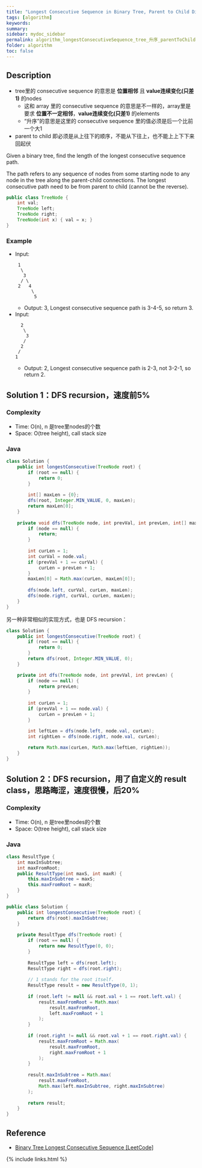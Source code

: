 ```yaml
---
title: "Longest Consecutive Sequence in Binary Tree, Parent to Child Direction"
tags: [algorithm]
keywords:
summary:
sidebar: mydoc_sidebar
permalink: algorithm_longestConsecutiveSequence_tree_升序_parentToChild.html
folder: algorithm
toc: false
---
```


## Description
* tree里的 consecutive sequence 的意思是 **位置相邻** 且 **value连续变化(只差1)** 的nodes
  * 这和 array 里的 consecutive sequence 的意思是不一样的，array里是要求 **位置不一定相邻**，**value连续变化(只差1)** 的elements
  * “升序”的意思是这里的 consecutive sequence 里的值必须是后一个比前一个大1
* parent to child 即必须是从上往下的顺序，不能从下往上，也不能上上下下来回起伏

Given a binary tree, find the length of the longest consecutive sequence path.

The path refers to any sequence of nodes from some starting node to any node in the tree along the parent-child connections. The longest consecutive path need to be from parent to child (cannot be the reverse).
```java
public class TreeNode {
    int val;
    TreeNode left;
    TreeNode right;
    TreeNode(int x) { val = x; }
}
```

### Example
* Input: 
  ```
   1
    \
     3
    / \
   2   4
        \
         5
  ```
  * Output: 3, Longest consecutive sequence path is 3-4-5, so return 3.
* Input: 
  ```
    2
     \
      3
     / 
    2    
   / 
  1
  ```
  * Output: 2, Longest consecutive sequence path is 2-3, not 3-2-1, so return 2.
  
## Solution 1：DFS recursion，速度前5%

### Complexity
* Time: O(n), n 是tree里nodes的个数
* Space: O(tree height), call stack size 

### Java
```java
class Solution {
    public int longestConsecutive(TreeNode root) {
        if (root == null) {
            return 0;
        }
        
        int[] maxLen = {0};
        dfs(root, Integer.MIN_VALUE, 0, maxLen);
        return maxLen[0];
    }
    
    private void dfs(TreeNode node, int prevVal, int prevLen, int[] maxLen) {
        if (node == null) {
            return;
        }
        
        int curLen = 1;
        int curVal = node.val;
        if (prevVal + 1 == curVal) {
            curLen = prevLen + 1;
        }
        maxLen[0] = Math.max(curLen, maxLen[0]);
        
        dfs(node.left, curVal, curLen, maxLen);
        dfs(node.right, curVal, curLen, maxLen);
    }
}
```

另一种非常相似的实现方式，也是 DFS recursion：
```java
class Solution {
    public int longestConsecutive(TreeNode root) {
        if (root == null) {
            return 0;
        }
        return dfs(root, Integer.MIN_VALUE, 0);
    }

    private int dfs(TreeNode node, int prevVal, int prevLen) {
        if (node == null) {
            return prevLen;
        }
        
        int curLen = 1;
        if (prevVal + 1 == node.val) {
            curLen = prevLen + 1;
        }

        int leftLen = dfs(node.left, node.val, curLen);
        int rightLen = dfs(node.right, node.val, curLen);
       
        return Math.max(curLen, Math.max(leftLen, rightLen));
    }
}
```

## Solution 2：DFS recursion，用了自定义的 result class，思路晦涩，速度很慢，后20%

### Complexity
* Time: O(n), n 是tree里nodes的个数
* Space: O(tree height), call stack size 

### Java
```java
class ResultType {
    int maxInSubtree;
    int maxFromRoot;
    public ResultType(int maxS, int maxR) {
        this.maxInSubtree = maxS;
        this.maxFromRoot = maxR;
    }
}

public class Solution {
    public int longestConsecutive(TreeNode root) {
        return dfs(root).maxInSubtree;
    }
    
    private ResultType dfs(TreeNode root) {
        if (root == null) {
            return new ResultType(0, 0);
        }
        
        ResultType left = dfs(root.left);
        ResultType right = dfs(root.right);
        
        // 1 stands for the root itself.
        ResultType result = new ResultType(0, 1);
        
        if (root.left != null && root.val + 1 == root.left.val) {
            result.maxFromRoot = Math.max(
                result.maxFromRoot,
                left.maxFromRoot + 1
            );
        }
        
        if (root.right != null && root.val + 1 == root.right.val) {
            result.maxFromRoot = Math.max(
                result.maxFromRoot,
                right.maxFromRoot + 1
            );
        }
        
        result.maxInSubtree = Math.max(
            result.maxFromRoot,
            Math.max(left.maxInSubtree, right.maxInSubtree)
        );
        
        return result;
    }
}
```

## Reference
* [Binary Tree Longest Consecutive Sequence
 [LeetCode]](https://leetcode.com/problems/binary-tree-longest-consecutive-sequence/description/)

{% include links.html %}
